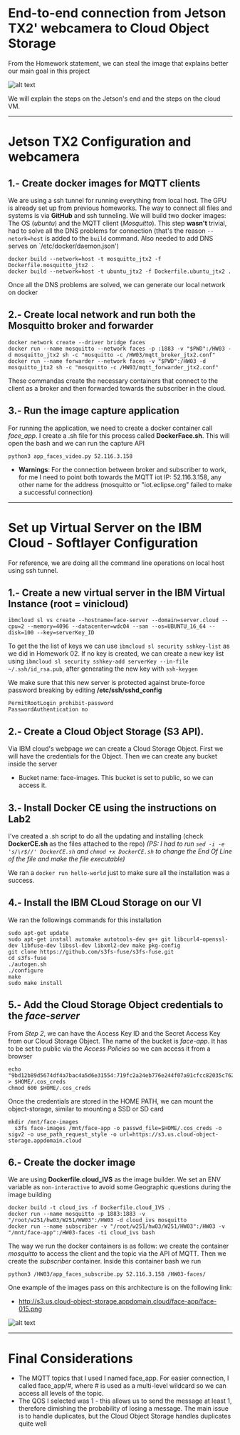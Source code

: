 # End-to-end connection from Jetson TX2' webcamera to Cloud Object Storage

From the Homework statement, we can steal the image that explains better our main goal in this project

![alt text](https://raw.githubusercontent.com/penpen86/W251/HW03/StructureHW03.png)

We will explain the steps on the Jetson's end and the steps on the cloud VM.

___

# Jetson TX2 Configuration and webcamera
## 1.- Create docker images for MQTT clients
We are using a ssh tunnel for running everything from local host. The GPU is already set up from previous homeworks. The way to connect all files and systems is via **GitHub** and ssh tunneling. We will build two docker images: The OS (_ubuntu_) and the MQTT client (_Mosquitto_). This step **wasn't** trivial, had to solve all the DNS problems for connection (that's the reason `--netork=host` is added to the `build` command. Also needed to add DNS serves on `/etc/docker/daemon.json')

```
docker build --network=host -t mosquitto_jtx2 -f Dockerfile.mosquitto_jtx2 .
docker build --network=host -t ubuntu_jtx2 -f Dockerfile.ubuntu_jtx2 .
```
Once all the DNS problems are solved, we can generate our local network on docker

## 2.- Create local network and run both the Mosquitto broker and forwarder
```
docker network create --driver bridge faces
docker run --name mosquitto --network faces -p :1883 -v "$PWD":/HW03 -d mosquitto_jtx2 sh -c "mosquitto -c /HW03/mqtt_broker_jtx2.conf"
docker run --name forwarder --network faces -v "$PWD":/HW03 -d mosquitto_jtx2 sh -c "mosquitto -c /HW03/mqtt_forwarder_jtx2.conf"
```
These commandas create the necessary containers that connect to the client as a broker and then forwarded towards the subscriber in the cloud.

## 3.- Run the image capture application
For running the application, we need to create a docker container call _face_app_. I create a .sh file for this process called **DockerFace.sh**. This will open the bash and we can run the capture API
```
python3 app_faces_video.py 52.116.3.158
```

* **Warnings**: For the connection between broker and subscriber to work, for me I need to point both towards the MQTT iot IP: 52.116.3.158, any other name for the address (mosquitto or "iot.eclipse.org" failed to make a successful connection) 
___

# Set up Virtual Server on the IBM Cloud - Softlayer Configuration
For reference, we are doing all the command line operations on local host using ssh tunnel.

## 1.- Create a new virtual server in the IBM Virtual Instance (**root** = vinicloud)
```
ibmcloud sl vs create --hostname=face-server --domain=server.cloud --cpu=2 --memory=4096 --datacenter=wdc04 --san --os=UBUNTU_16_64 --disk=100 --key=serverKey_ID
```
To get the the list of keys we can use `ibmcloud sl security sshkey-list` as we did in Homework 02. If no key is created, we can create a new key list using `ibmcloud sl security sshkey-add serverKey --in-file ~/.ssh/id_rsa.pub`, after generating the new key with `ssh-keygen`

We make sure that this new server is protected against brute-force password breaking by editing **/etc/ssh/sshd_config**
```
PermitRootLogin prohibit-password
PasswordAuthentication no
```

## 2.- Create a Cloud Object Storage (S3 API). 
Via IBM cloud's webpage we can create a Cloud Storage Object. First we will have the credentials for the Object. Then we can create any bucket inside the server
* Bucket name: face-images. This bucket is set to public, so we can access it.

## 3.- Install Docker CE using the instructions on Lab2
I've created a .sh script to do all the updating and installing (check **DockerCE.sh** as the files attached to the repo)
_(PS: I had to run `sed -i -e 's/\r$//' DockerCE.sh` and `chmod +x DockerCE.sh` to change the End Of Line of the file and make the file executable)_ 

We ran a `docker run hello-world` just to make sure all the installation was a success.

## 4.- Install the IBM CLoud Storage on our VI
We ran the followings commands for this installation

```
sudo apt-get update
sudo apt-get install automake autotools-dev g++ git libcurl4-openssl-dev libfuse-dev libssl-dev libxml2-dev make pkg-config
git clone https://github.com/s3fs-fuse/s3fs-fuse.git
cd s3fs-fuse
./autogen.sh
./configure
make
sudo make install
```

## 5.- Add the Cloud Storage Object credentials to the _face-server_
From _Step 2_, we can have the Access Key ID and the Secret Access Key from our Cloud Storage Object. The name of the bucket is _face-app_. It has to be set to public via the _Access Policies_ so we can access it from a browser
```
echo "9bd12b89d5674df4a7bac4a5d6e31554:719fc2a24eb776e244f07a91cfcc82035c7623af99f641cd" > $HOME/.cos_creds
chmod 600 $HOME/.cos_creds
```

Once the credentials are stored in the HOME PATH, we can mount the object-storage, similar to mounting a SSD or SD card
```
mkdir /mnt/face-images
  s3fs face-images /mnt/face-app -o passwd_file=$HOME/.cos_creds -o sigv2 -o use_path_request_style -o url=https://s3.us.cloud-object-storage.appdomain.cloud
```

## 6.- Create the docker image
We are using **Dockerfile.cloud_IVS** as the image builder. We set an ENV variable as `non-interactive` to avoid some Geographic questions during the image building 
```
docker build -t cloud_ivs -f Dockerfile.cloud_IVS .
docker run --name mosquitto -p 1883:1883 -v "/root/w251/hw03/W251/HW03":/HW03 -d cloud_ivs mosquitto
docker run --name subscriber -v "/root/w251/hw03/W251/HW03":/HW03 -v "/mnt/face-app":/HW03-faces -ti cloud_ivs bash
```
The way we run the docker containers is as follow: we create the container _mosquitto_ to access the client and the topic via the API of MQTT. Then we create the _subscriber_ container. Inside this container bash we run
```
python3 /HW03/app_faces_subscribe.py 52.116.3.158 /HW03-faces/
```

One example of the images pass on this architecture is on the following link:

* http://s3.us.cloud-object-storage.appdomain.cloud/face-app/face-015.png

![alt text](https://raw.githubusercontent.com/penpen86/W251/HW03/face-015.png)

___
# Final Considerations

* The MQTT topics that I used I named face_app. For easier connection, I called face_app/#, where # is used as a multi-level wildcard so we can access all levels of the topic.
* The QOS I selected was 1 - this allows us to send the message at least 1, therefore dimishing the probability of losing a message. The main issue is to handle duplicates, but the Cloud Object Storage handles duplicates quite well 











